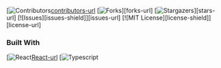 <!-- PROJECT SHIELDS -->
[![Contributors][contributors-shield][contributors-url]
[![Forks][forks-shield]][forks-url]
[![Stargazers][stars-shield]][stars-url]
[![Issues][issues-shield]][issues-url]
[![MIT License][license-shield]][license-url]


### Built With

[![React][React.js][React-url]
[![Typescript][Typescript.com]








<!-- LINKS & IMAGES -->
[contributors-shield]: https//img.shields.io/github/contributors/zxhjlk/Accessible-Routes.svg?style=for-the-badge
[contributors-url]: https://github.com/zxhjlk/Accessible-Routes/graphs/contributors
[forks-shield]: https://img.shields.io/github/forks/zxhjlk/Accessible-Routes.svg?style=for-the-badge
[stars-shield]: https://img.shields.io/github/stars/zxhjlk/Accessible-Routes.svg?style=for-the-badge

[Typescript.com]: https://img.shields.io/badge/Typescript-blue?style=for-the-badge&logo=typescript&logoColor=white
[Typescript-url]: https://www.typescriptlang.org/
[React.js]: https://img.shields.io/badge/React-20232A?style=for-the-badge&logo=react&logoColor=61DAFB
[React-url]: https://reactjs.org/
